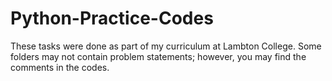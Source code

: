 # Python-Practice-Codes

These tasks were done as part of my curriculum at Lambton College. Some folders may not contain problem statements; however, you may find the comments in the codes. 
